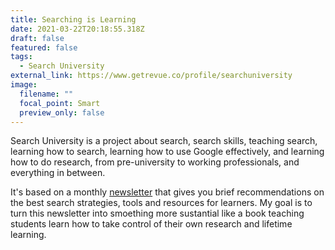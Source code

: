 ```yaml
---
title: Searching is Learning
date: 2021-03-22T20:18:55.318Z
draft: false
featured: false
tags:
  - Search University
external_link: https://www.getrevue.co/profile/searchuniversity
image:
  filename: ""
  focal_point: Smart
  preview_only: false
---
```

Search University is a project about search, search skills, teaching search, learning how to search, learning how to use Google effectively, and learning how to do research, from pre-university to working professionals, and everything in between.

It's based on a monthly [newsletter](https://www.getrevue.co/profile/searchuniversity) that gives you brief recommendations on the best search strategies, tools and resources for learners. My goal is to turn this newsletter into smoething more sustantial like a book teaching students learn how to take control of their own research and lifetime learning.
